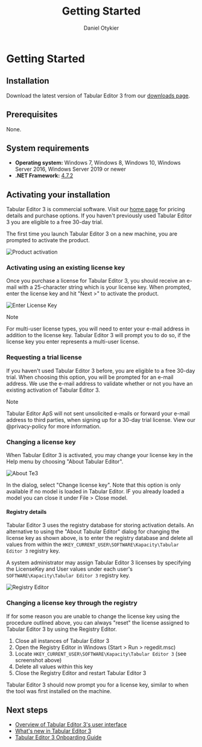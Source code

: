 ﻿---
uid: getting-started
title: Getting Started
author: Daniel Otykier
updated: 2021-09-08
---
# Getting Started

## Installation

Download the latest version of Tabular Editor 3 from our [downloads page](xref:downloads).

## Prerequisites

None.

## System requirements

- **Operating system:** Windows 7, Windows 8, Windows 10, Windows Server 2016, Windows Server 2019 or newer
- **.NET Framework:** [4.7.2](https://dotnet.microsoft.com/download/dotnet-framework)

## Activating your installation

Tabular Editor 3 is commercial software. Visit our [home page](https://tabulareditor.com) for pricing details and purchase options. If you haven't previously used Tabular Editor 3 you are eligible to a free 30-day trial.

The first time you launch Tabular Editor 3 on a new machine, you are prompted to activate the product.

![Product activation](~/images/product-activation.png)

### Activating using an existing license key

Once you purchase a license for Tabular Editor 3, you should receive an e-mail with a 25-character string which is your license key. When prompted, enter the license key and hit "Next >" to activate the product.

![Enter License Key](~/images/enter-license-key.png)

> [!NOTE]
> For multi-user license types, you will need to enter your e-mail address in addition to the license key. Tabular Editor 3 will prompt you to do so, if the license key you enter represents a multi-user license.

### Requesting a trial license

If you haven't used Tabular Editor 3 before, you are eligible to a free 30-day trial. When choosing this option, you will be prompted for an e-mail address. We use the e-mail address to validate whether or not you have an existing activation of Tabular Editor 3.

> [!NOTE]
> Tabular Editor ApS will not sent unsolicited e-mails or forward your e-mail address to third parties, when signing up for a 30-day trial license. View our @privacy-policy for more information.

### Changing a license key

When Tabular Editor 3 is activated, you may change your license key in the Help menu by choosing "About Tabular Editor".

![About Te3](~/images/about-te3.png)

In the dialog, select "Change license key". Note that this option is only available if no model is loaded in Tabular Editor. IF you already loaded a model you can close it under File > Close model.

#### Registry details

Tabular Editor 3 uses the registry database for storing activation details. An alternative to using the "About Tabular Editor" dialog for changing the license key as shown above, is to enter the registry database and delete all values from within the `HKEY_CURRENT_USER\SOFTWARE\Kapacity\Tabular Editor 3` registry key.

A system administrator may assign Tabular Editor 3 licenses by specifying the LicenseKey and User values under each user's `SOFTWARE\Kapacity\Tabular Editor 3` registry key.

![Registry Editor](~/images/registry-editor.png)

### Changing a license key through the registry

If for some reason you are unable to change the license key using the procedure outlined above, you can always "reset" the license assigned to Tabular Editor 3 by using the Registry Editor.

1. Close all instances of Tabular Editor 3
2. Open the Registry Editor in Windows (Start > Run > regedit.msc)
3. Locate `HKEY_CURRENT_USER\SOFTWARE\Kapacity\Tabular Editor 3` (see screenshot above)
4. Delete all values within this key
5. Close the Registry Editor and restart Tabular Editor 3

Tabular Editor 3 should now prompt you for a license key, similar to when the tool was first installed on the machine.

## Next steps

- [Overview of Tabular Editor 3's user interface](xref:user-interface)
- [What's new in Tabular Editor 3](whats-new.md)
- [Tabular Editor 3 Onboarding Guide](xref:onboarding-te3)